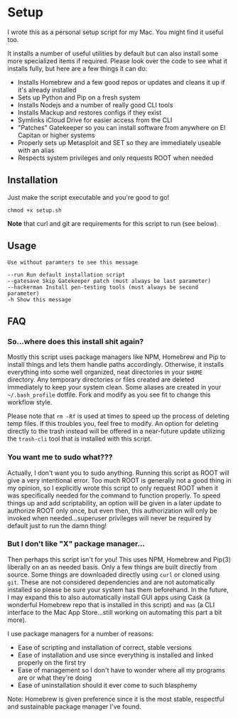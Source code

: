 # Setup

I wrote this as a personal setup script for my Mac. You might find it useful too.

It installs a number of useful utilities by default but can also install some more specialized items if required. Please look over the code to see what it installs fully, but here are a few things it can do: 

* Installs Homebrew and a few good repos or updates and cleans it up if it's already installed
* Sets up Python and Pip on a fresh system
* Installs Nodejs and a number of really good CLI tools
* Installs Mackup and restores configs if they exist
* Symlinks iCloud Drive for easier access from the CLI
* "Patches" Gatekeeper so you can install software from anywhere on El Capitan or higher systems
* Properly sets up Metasploit and SET so they are immediately useable with an alias
* Respects system privileges and only requests ROOT when needed

## Installation 

Just make the script executable and you're good to go!

```
chmod +x setup.sh
```

**Note** that curl and git are requirements for this script to run (see below). 

## Usage

```
Use without paramters to see this message

--run Run default installation script
--gatesave Skip Gatekeeper patch (must always be last parameter)
--hackerman Install pen-testing tools (must always be second parameter)
-h Show this message
```

## FAQ

### So...where does this install shit again?

Mostly this script uses package managers like NPM, Homebrew and Pip to install things and lets them handle paths accordingly. Otherwise, it installs everything into some well organized, neat directories in your `$HOME` directory. Any temporary directories or files created are deleted immediately to keep your system clean. Some aliases are created in your `~/.bash_profile` dotfile. Fork and modify as you see fit to change this workflow style. 

Please note that `rm -Rf` is used at times to speed up the process of deleting temp files. If this troubles you, feel free to modify. An option for deleting directly to the trash instead will be offered in a near-future update utilizing the `trash-cli` tool that is installed with this script. 

### You want me to sudo what???

Actually, I don't want you to sudo anything. Running this script as ROOT will give a very intentional error. Too much ROOT is generally not a good thing in my opinion, so I explicitly wrote this script to only request ROOT when it was specifically needed for the command to function properly. To speed things up and add scriptability, an option will be given in a later update to authorize ROOT only once, but even then, this authorization will only be invoked when needed...superuser privileges will never be required by default just to run the damn thing!

### But I don't like "X" package manager...

Then perhaps this script isn't for you! This uses NPM, Homebrew and Pip(3) liberally on an as needed basis. Only a few things are built directly from source. Some things are downloaded directly using `curl` or cloned using `git`. These are not considered dependencies and are not automatically installed so please be sure your system has them beforehand. In the future, I may expand this to also automatically install GUI apps using Cask (a wonderful Homebrew repo that is installed in this script) and `mas` (a CLI interface to the Mac App Store...still working on automating this part a bit more). 

I use package managers for a number of reasons:

* Ease of scripting and installation of correct, stable versions
* Ease of installation and use since everything is installed and linked properly on the first try
* Ease of management so I don't have to wonder where all my programs are or what they're doing
* Ease of uninstallation should it ever come to such blasphemy

Note: Homebrew is given preference since it is the most stable, respectful and sustainable package manager I've found. 